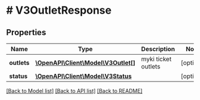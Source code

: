 # # V3OutletResponse

## Properties

Name | Type | Description | Notes
------------ | ------------- | ------------- | -------------
**outlets** | [**\OpenAPI\Client\Model\V3Outlet[]**](V3Outlet.md) | myki ticket outlets | [optional]
**status** | [**\OpenAPI\Client\Model\V3Status**](V3Status.md) |  | [optional]

[[Back to Model list]](../../README.md#models) [[Back to API list]](../../README.md#endpoints) [[Back to README]](../../README.md)
